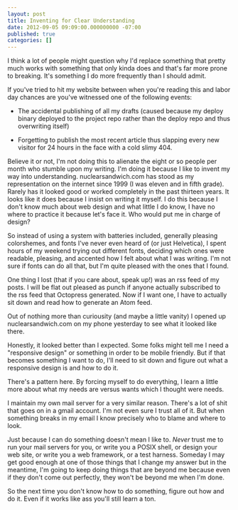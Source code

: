 ```yaml
---
layout: post
title: Inventing for Clear Understanding
date: 2012-09-05 09:09:00.000000000 -07:00
published: true
categories: []
---
```


I think a lot of people might question why I'd replace something that pretty
much works with something that only kinda does and that's far more prone to
breaking. It's something I do more frequently than I should admit.

If you've tried to hit my website between when you're reading this and labor
day chances are you've witnessed one of the following events:

- The accidental publishing of all my drafts (caused because my deploy binary
	deployed to the project repo rather than the deploy repo and thus overwriting
itself)

- Forgetting to publish the most recent article thus slapping every new visitor
	for 24 hours in the face with a cold slimy 404.

Believe it or not, I'm not doing this to alienate the eight or so people per
month who stumble upon my writing. I'm doing it because I like to invent my way
into understanding. nuclearsandwich.com has stood as my representation on the
internet since 1999 (I was eleven and in fifth grade). Rarely has it looked good
or worked completely in the past thirteen years. It looks like it does because I
insist on writing it myself. I do this because I don't know much about web
design and what little I do know, I have no where to practice it because let's
face it. Who would put me in charge of design?

So instead of using a system with batteries included, generally pleasing
colorshemes, and fonts I've never even heard of (or just Helvetica), I spent
hours of my weekend trying out different fonts, deciding which ones were
readable, pleasing, and accented how I felt about what I was writing. I'm not
sure if fonts can do all that, but I'm quite pleased with the ones that I found.

One thing I lost (that if you care about, speak up!) was an rss feed of my
posts. I will be flat out pleased as punch if anyone actually subscribed to the
rss feed that Octopress generated. Now if I want one, I have to actually sit
down and read how to generate an Atom feed.

Out of nothing more than curiousity (and maybe a little vanity) I opened up
nuclearsandwich.com on my phone yesterday to see what it looked like there.

Honestly, it looked better than I expected. Some folks might tell me I need a
"responsive design" or something in order to be mobile friendly. But if that
becomes something I want to do, I'll need to sit down and figure out what a
responsive design is and how to do it.

There's a pattern here. By forcing myself to do everything, I learn a little
more about what my needs are versus wants which I thought were needs.

I maintain my own mail server for a very similar reason. There's a lot of shit
that goes on in a gmail account. I'm not even sure I trust all of it. But when
something breaks in my email I know precisely who to blame and where to look.

Just because I can do something doesn't mean I like to. *Never* trust me to run
your mail servers for you, or write you a POSIX shell, or design your web site,
or write you a web framework, or a test harness. Someday I may get good enough
at one of those things that I change my answer but in the meantime, I'm going to
keep doing things that are beyond me because even if they don't come out
perfectly, they won't be beyond me when I'm done.

So the next time you don't know how to do something, figure out how and do it.
Even if it works like ass you'll still learn a ton.
